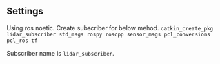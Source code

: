 ## Settings
Using ros noetic. 
Create subscriber for below mehod.
`catkin_create_pkg lidar_subscriber std_msgs rospy roscpp sensor_msgs pcl_conversions pcl_ros tf`

Subscriber name is `lidar_subscriber`.
